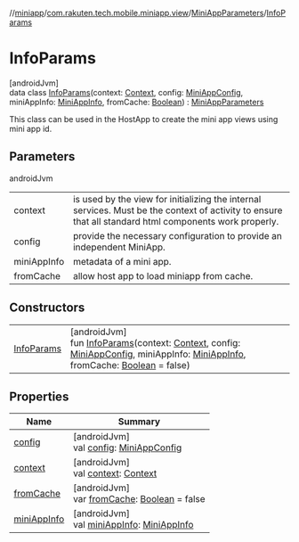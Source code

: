 //[miniapp](../../../../index.md)/[com.rakuten.tech.mobile.miniapp.view](../../index.md)/[MiniAppParameters](../index.md)/[InfoParams](index.md)

# InfoParams

[androidJvm]\
data class [InfoParams](index.md)(context: [Context](https://developer.android.com/reference/kotlin/android/content/Context.html), config: [MiniAppConfig](../../-mini-app-config/index.md), miniAppInfo: [MiniAppInfo](../../../com.rakuten.tech.mobile.miniapp/-mini-app-info/index.md), fromCache: [Boolean](https://kotlinlang.org/api/latest/jvm/stdlib/kotlin/-boolean/index.html)) : [MiniAppParameters](../index.md)

This class can be used in the HostApp to create the mini app views using mini app id.

## Parameters

androidJvm

| | |
|---|---|
| context | is used by the view for initializing the internal services. Must be the context of activity to ensure that all standard html components work properly. |
| config | provide the necessary configuration to provide an independent MiniApp. |
| miniAppInfo | metadata of a mini app. |
| fromCache | allow host app to load miniapp from cache. |

## Constructors

| | |
|---|---|
| [InfoParams](-info-params.md) | [androidJvm]<br>fun [InfoParams](-info-params.md)(context: [Context](https://developer.android.com/reference/kotlin/android/content/Context.html), config: [MiniAppConfig](../../-mini-app-config/index.md), miniAppInfo: [MiniAppInfo](../../../com.rakuten.tech.mobile.miniapp/-mini-app-info/index.md), fromCache: [Boolean](https://kotlinlang.org/api/latest/jvm/stdlib/kotlin/-boolean/index.html) = false) |

## Properties

| Name | Summary |
|---|---|
| [config](config.md) | [androidJvm]<br>val [config](config.md): [MiniAppConfig](../../-mini-app-config/index.md) |
| [context](context.md) | [androidJvm]<br>val [context](context.md): [Context](https://developer.android.com/reference/kotlin/android/content/Context.html) |
| [fromCache](from-cache.md) | [androidJvm]<br>var [fromCache](from-cache.md): [Boolean](https://kotlinlang.org/api/latest/jvm/stdlib/kotlin/-boolean/index.html) = false |
| [miniAppInfo](mini-app-info.md) | [androidJvm]<br>val [miniAppInfo](mini-app-info.md): [MiniAppInfo](../../../com.rakuten.tech.mobile.miniapp/-mini-app-info/index.md) |
